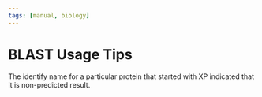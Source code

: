 ```yaml
---
tags: [manual, biology]
---
```


# BLAST Usage Tips

The identify name for a particular protein that started with XP indicated that
it is non-predicted result.
